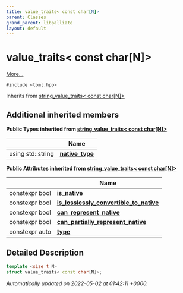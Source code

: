 ```yaml
---
title: value_traits< const char[N]>
parent: Classes
grand_parent: libpalliate
layout: default
---
```


# value_traits< const char[N]>



 [More...](#detailed-description)


`#include <toml.hpp>`

Inherits from [string_value_traits< const char[N]>](/libpalliate/generated/Classes/structstring__value__traits)

## Additional inherited members

**Public Types inherited from [string_value_traits< const char[N]>](/libpalliate/generated/Classes/structstring__value__traits)**

|                | Name           |
| -------------- | -------------- |
| using std::string | **[native_type](/libpalliate/generated/Classes/structstring__value__traits#using-native-type)**  |

**Public Attributes inherited from [string_value_traits< const char[N]>](/libpalliate/generated/Classes/structstring__value__traits)**

|                | Name           |
| -------------- | -------------- |
| constexpr bool | **[is_native](/libpalliate/generated/Classes/structstring__value__traits#variable-is-native)**  |
| constexpr bool | **[is_losslessly_convertible_to_native](/libpalliate/generated/Classes/structstring__value__traits#variable-is-losslessly-convertible-to-native)**  |
| constexpr bool | **[can_represent_native](/libpalliate/generated/Classes/structstring__value__traits#variable-can-represent-native)**  |
| constexpr bool | **[can_partially_represent_native](/libpalliate/generated/Classes/structstring__value__traits#variable-can-partially-represent-native)**  |
| constexpr auto | **[type](/libpalliate/generated/Classes/structstring__value__traits#variable-type)**  |


## Detailed Description

```cpp
template <size_t N>
struct value_traits< const char[N]>;
```


_Automatically updated on 2022-05-02 at 01:42:11 +0000._